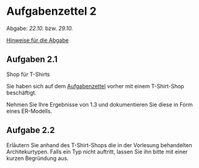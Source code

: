 # Aufgabenzettel 2

Abgabe: _22.10._ bzw. _29.10._

[Hinweise für die Abgabe](https://github.com/klyrr/lecture/blob/master/2015/haw/db/README.md)

## Aufgaben 2.1

Shop für T-Shirts

Sie haben sich auf dem [Aufgabenzettel](https://github.com/klyrr/lecture/blob/master/2015/haw/db/practice/01/uebung01.md) vorher mit einem T-Shirt-Shop beschäftigt.

Nehmen Sie Ihre Ergebnisse von 1.3 und dokumentieren Sie diese in Form eines ER-Modells.

## Aufgabe 2.2

Erlāutern Sie anhand des T-Shirt-Shops die in der Vorlesung behandelten Architekurtypen. Falls ein Typ nicht auftritt, lassen Sie ihn bitte mit einer kurzen Begründung aus.
